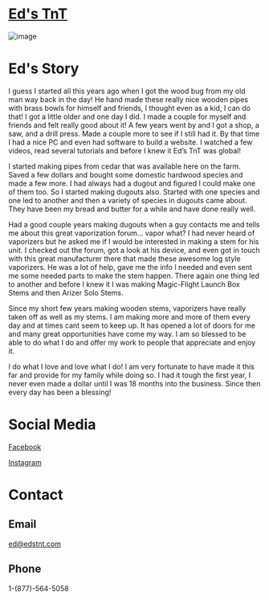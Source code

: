 # [Ed's TnT](https://edstnt.com/)
![image](https://user-images.githubusercontent.com/104687767/167275205-91d96b63-d8a2-44c7-9ae0-4f0fe4716674.png)

# Ed's Story

I guess I started all this years ago when I got the wood bug from my old man way back in the day! He hand made these really nice wooden pipes with brass bowls for himself and friends, I thought even as a kid, I can do that! I got a little older and one day I did. I made a couple for myself and friends and felt really good about it! A few years went by and I got a shop, a saw, and a drill press. Made a couple more to see if I still had it. By that time I had a nice PC and even had software to build a website. I watched a few videos, read several tutorials and before I knew it Ed’s TnT was global!

I started making pipes from cedar that was available here on the farm. Saved a few dollars and bought some domestic hardwood species and made a few more. I had always had a dugout and figured I could make one of them too. So I started making dugouts also. Started with one species and one led to another and then a variety of species in dugouts came about. They have been my bread and butter for a while and have done really well.

Had a good couple years making dugouts when a guy contacts me and tells me about this great vaporization forum… vapor what? I had never heard of vaporizers but he asked me if I would be interested in making a stem for his unit. I checked out the forum, got a look at his device, and even got in touch with this great manufacturer there that made these awesome log style vaporizers. He was a lot of help, gave me the info I needed and even sent me some needed parts to make the stem happen. There again one thing led to another and before I knew it I was making Magic-Flight Launch Box Stems and then Arizer Solo Stems.

Since my short few years making wooden stems, vaporizers have really taken off as well as my stems. I am making more and more of them every day and at times cant seem to keep up. It has opened a lot of doors for me and many great opportunities have come my way. I am so blessed to be able to do what I do and offer my work to people that appreciate and enjoy it.

I do what I love and love what I do! I am very fortunate to have made it this far and provide for my family while doing so. I had it tough the first year, I never even made a dollar until I was 18 months into the business. Since then every day has been a blessing!


# Social Media
[Facebook](https://www.facebook.com/Eds-TnTwwwedstntcom-267685303268614/)

[Instagram](https://www.instagram.com/eds_tnt_/)
# Contact
## Email
ed@edstnt.com
## Phone
1-(877)-564-5058

